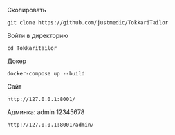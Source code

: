 
Скопировать
```
git clone https://github.com/justmedic/TokkariTailor
```

Войти в директорию
```
cd Tokkaritailor
```

Докер
```
docker-compose up --build
```

Сайт
```
http://127.0.0.1:8001/
```

Админка:
admin 12345678

```
http://127.0.0.1:8001/admin/
```
